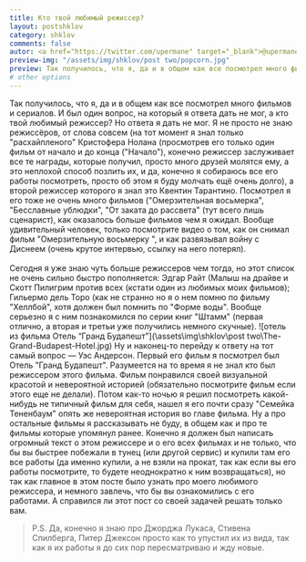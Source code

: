 ```yaml
---
title: Кто твой любимый режиссер?
layout: postshklov
category: shklov
comments: false
autor: <a href="https://twitter.com/upermane" target="_blank">@upermane</a>
preview-img: "/assets/img/shklov/post two/popcorn.jpg"
preview: Так получилось, что я, да и в общем как все посмотрел много фильмов и сериалов. И был один вопрос на который я ответа дать не мог, а кто твой любимый режиссер? Но ответа я дать не мог.
# other options
---
```

Так получилось, что я, да и в общем как все посмотрел много фильмов и сериалов. И был один вопрос, на который я ответа дать не мог, а кто твой любимый режиссер? Но ответа я дать не мог. Я не просто не знаю режиссёров,  от слова совсем (на тот момент я знал только "расхайпленого" Кристофера Нолана (просмотрев его только один фильм от начало и до конца ("Начало"), конечно режиссер заслуживает все те награды, которые получил, просто много друзей молятся ему, а это неплохой способ позлить их, и да, конечно я собираюсь все его работы посмотреть, просто об этом я буду молчать ещё очень долго), а второй режиссер которого я знал это Квентин Тарантино. Посмотрел я его тоже не очень много фильмов ("Омерзительная восьмерка", "Бесславные ублюдки", "От заката до рассвета" (тут всего лишь сценарист), как оказалось больше фильмов чем я ожидал.  Вообще удивительный человек, только посмотрите  видео о том, как он снимал фильм "Омерзительную восьмерку ", и как развязывал войну с Диснеем (очень крутое интервью, ссылку на него потерял).
<br>
<br>
Сегодня я уже знаю чуть больше режиссеров чем тогда, но этот список не очень сильно быстро пополняется: Эдгар Райт (Малыш на драйве и Скотт Пилигрим против всех (кстати один из любимых моих фильмов); Гильермо дель Торо (как не странно но я о нем помню по фильму "Хеллбой", хотя должен был помнить по "Форме воды". Вообще серьезно я с ним познакомился по серии книг "Штамм" (первая отлично, а вторая и третьи уже получились немного скучные).
![отель из фильма Отель “Гранд Будапешт”](\assets\img\shklov\post two\The-Grand-Budapest-Hotel.jpg)
Ну и наконец-то перейду к ответу на тот самый вопрос — Уэс Андерсон.  Первый его фильм я посмотрел был Отель "Гранд Будапешт". Разумеется на то время я не знал кто был режиссером этого фильма. Фильм понравился своей визуальной красотой и невероятной историей  (обязательно посмотрите фильм если этого еще не делали). Потом как-то ночью я решил посмотреть какой-нибудь не типичный фильм для себя, нашел я его почти сразу "Семейка Тененбаум" опять же невероятная история во главе фильма. Ну а про остальные фильмы я рассказывать не буду, в общем как и про те фильмы которые упомянул ранее. Конечно я должен был написать огромный текст о этом режиссере и о его всех фильмах и не только, что бы вы быстрее побежали в тунец (или другой сервис) и купили там его все работы (да именно купили, а не взяли на прокат, так как если вы его работы посмотрите, то будете неоднократно к ним возвращаться), но так как главное в этом посте было узнать про моего любимого режиссера, и немного завлечь, что бы вы ознакомились с его работами. А справился ли этот пост со своей задачей решать только вам.
> P.S. Да, конечно я знаю про Джорджа Лукаса, Стивена Спилберга, Питер Джексон просто как то упустил их из вида, так как я их работы я до сих пор пересматриваю и жду новые.

